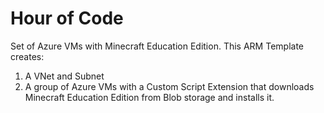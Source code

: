 # Hour of Code
Set of Azure VMs with Minecraft Education Edition.
This ARM Template creates:
1. A VNet and Subnet
2. A group of Azure VMs with a Custom Script Extension that downloads Minecraft Education Edition from Blob storage and installs it.
